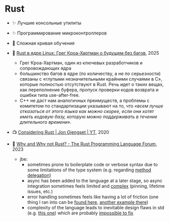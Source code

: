 # Rust

- :sparkles: Лучшие консольные утилиты
- :sparkles: Программирование микроконтроллеров
- :microbe: Сложная кривая обучения

- :newspaper: [Rust в ядре Linux: Грег Кроа-Хартман о будущем без багов](https://proglib.io/p/eto-vyigrysh-dlya-vseh-pochemu-klyuchevoy-razrabotchik-linux-bolshe-ne-hochet-pisat-na-c-2025-02-26), 2025
	- Грег Кроа-Хартман, один из ключевых разработчиков и сопровождающих ядра
	- большинство багов в ядре (по количеству, а не по серьезности) связаны с «глупыми незначительными крайними случаями в C», которые полностью отсутствуют в Rust. Речь идет о таких вещах, как переполнение буфера, пропуск проверки кодов возврата и ошибки типа use-after-free.
	- C++ не даст нам аналогичных преимуществ, а проблемы с комитетом по стандартизации указывают на то, что _«всем лучше отказаться от этого языка как можно скорее, если они хотят иметь кодовую базу, которую можно поддерживать в течение длительного времени»_.

- :tv: [Considering Rust | Jon Gjengset | YT](https://www.youtube.com/watch?v=DnT-LUQgc7s), 2020

- :speech_balloon: [Why and Why not Rust? - The Rust Programming Language Forum](https://users.rust-lang.org/t/why-and-why-not-rust/98354), 2023
	- jbe:
		- sometimes prone to boilerplate code or verbose syntax due to some limitations of the type system (e.g. regarding [method delegation](https://users.rust-lang.org/t/implementing-trait-by-forwarding-all-trait-methods-to-inner-value/63725))
		- async has been added to the language at a later stage, so async integration sometimes feels limited and [complex](https://users.rust-lang.org/t/pin-unpin-sometimes-feels-slapped-on-top-of-an-existing-language/65944) (pinning, lifetime issues, etc.)
		- error handling sometimes feels like having a lot of friction (one thing I ran into can be [found here](https://users.rust-lang.org/t/error-cannot-be-sent-shared-between-threads-safely/91455), [another example there](https://users.rust-lang.org/t/error-cannot-be-sent-shared-between-threads-safely/91455))
		- complexity of the language leads to inevitable design flaws in std (e.g. [this one](https://internals.rust-lang.org/t/semantics-of-asref/17016?u=jbe)) which are probably [impossible to fix](https://internals.rust-lang.org/t/rusts-complexity-rusts-stability-policy/16946?u=jbe)